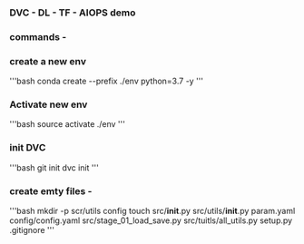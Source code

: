 ###  DVC - DL - TF - AIOPS demo

### commands -

### create a new env
'''bash
conda create --prefix ./env python=3.7 -y
'''
### Activate new env
'''bash
source activate ./env
'''

### init DVC
'''bash
git init
dvc init
'''
### create emty files -
'''bash
mkdir -p scr/utils config
touch src/__init__.py src/utils/__init__.py param.yaml config/config.yaml src/stage_01_load_save.py src/tuitls/all_utils.py setup.py .gitignore
'''
